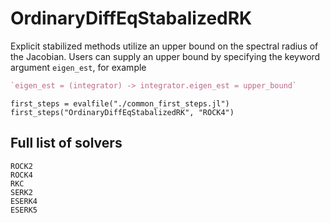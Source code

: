 # OrdinaryDiffEqStabalizedRK

Explicit stabilized methods utilize an upper bound on the spectral radius of the Jacobian.
Users can supply an upper bound by specifying the keyword argument `eigen_est`, for example

```julia
`eigen_est = (integrator) -> integrator.eigen_est = upper_bound`
```

```@eval
first_steps = evalfile("./common_first_steps.jl")
first_steps("OrdinaryDiffEqStabalizedRK", "ROCK4")
```

## Full list of solvers

```@docs
ROCK2 
ROCK4 
RKC
SERK2
ESERK4
ESERK5
```


